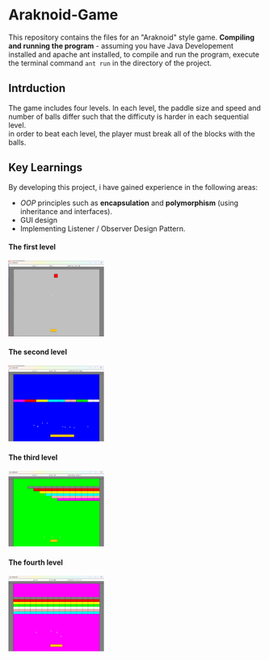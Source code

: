 # Araknoid-Game
This repository contains the files for an "Araknoid" style game.
**Compiling and running the program** - assuming you have Java Developement installed and apache ant installed, to compile and run the program, execute the terminal command `ant run` in the directory of the project.  

## Intrduction  
The game includes four levels. In each level, the paddle size and speed and number of balls differ such that the difficuty is harder in each sequential level.  
in order to beat each level, the player must break all of the blocks with the balls.

## Key Learnings
By developing this project, i have gained experience in the following areas:  
- *OOP* principles such as **encapsulation** and **polymorphism** (using inheritance and interfaces).
- GUI design
- Implementing Listener / Observer Design Pattern.

#### The first level 
<img src="first_level.png"  width="189" height="150">

#### The second level
<img src="second_level.png"  width="189" height="150">

#### The third level
<img src="third_level.png"  width="189" height="150">

#### The fourth level
<img src="fourth_level.png"  width="189" height="150">

